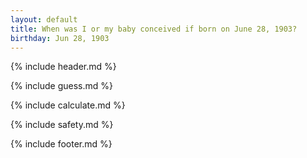 ```yaml
---
layout: default
title: When was I or my baby conceived if born on June 28, 1903?
birthday: Jun 28, 1903
---
```


{% include header.md %}

{% include guess.md %}

{% include calculate.md %}

{% include safety.md %}

{% include footer.md %}



